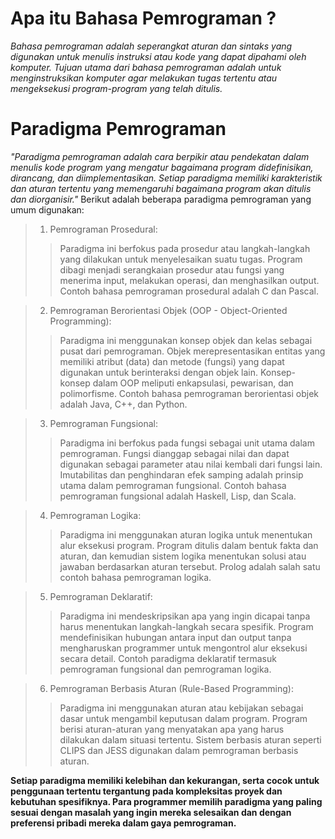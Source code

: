 # Apa itu Bahasa Pemrograman ?
_Bahasa pemrograman adalah seperangkat aturan dan sintaks yang digunakan untuk menulis instruksi atau kode yang dapat dipahami oleh komputer. Tujuan utama dari bahasa pemrograman adalah untuk menginstruksikan komputer agar melakukan tugas tertentu atau mengeksekusi program-program yang telah ditulis._

# Paradigma Pemrograman
_"Paradigma pemrograman adalah cara berpikir atau pendekatan dalam menulis kode program yang mengatur bagaimana program didefinisikan, dirancang, dan diimplementasikan. Setiap paradigma memiliki karakteristik dan aturan tertentu yang memengaruhi bagaimana program akan ditulis dan diorganisir."_ Berikut adalah beberapa paradigma pemrograman yang umum digunakan:

>1. Pemrograman Prosedural:
>> Paradigma ini berfokus pada prosedur atau langkah-langkah yang dilakukan untuk menyelesaikan suatu tugas.
>> Program dibagi menjadi serangkaian prosedur atau fungsi yang menerima input, melakukan operasi, dan menghasilkan output.
>> Contoh bahasa pemrograman prosedural adalah C dan Pascal.

>2. Pemrograman Berorientasi Objek (OOP - Object-Oriented Programming):
>> Paradigma ini menggunakan konsep objek dan kelas sebagai pusat dari pemrograman. Objek merepresentasikan entitas yang memiliki atribut (data) dan metode (fungsi) yang dapat digunakan untuk berinteraksi dengan objek lain.
>> Konsep-konsep dalam OOP meliputi enkapsulasi, pewarisan, dan polimorfisme.
>> Contoh bahasa pemrograman berorientasi objek adalah Java, C++, dan Python.

>3. Pemrograman Fungsional:
>> Paradigma ini berfokus pada fungsi sebagai unit utama dalam pemrograman.
>> Fungsi dianggap sebagai nilai dan dapat digunakan sebagai parameter atau nilai kembali dari fungsi lain.
>> Imutabilitas dan penghindaran efek samping adalah prinsip utama dalam pemrograman fungsional.
>> Contoh bahasa pemrograman fungsional adalah Haskell, Lisp, dan Scala.

>4. Pemrograman Logika:
>> Paradigma ini menggunakan aturan logika untuk menentukan alur eksekusi program.
>> Program ditulis dalam bentuk fakta dan aturan, dan kemudian sistem logika menentukan solusi atau jawaban berdasarkan aturan tersebut.
>> Prolog adalah salah satu contoh bahasa pemrograman logika.

>5. Pemrograman Deklaratif:
>> Paradigma ini mendeskripsikan apa yang ingin dicapai tanpa harus menentukan langkah-langkah secara spesifik.
>> Program mendefinisikan hubungan antara input dan output tanpa mengharuskan programmer untuk mengontrol alur eksekusi secara detail.
>> Contoh paradigma deklaratif termasuk pemrograman fungsional dan pemrograman logika.

>6. Pemrograman Berbasis Aturan (Rule-Based Programming):
>> Paradigma ini menggunakan aturan atau kebijakan sebagai dasar untuk mengambil keputusan dalam program.
>> Program berisi aturan-aturan yang menyatakan apa yang harus dilakukan dalam situasi tertentu.
>> Sistem berbasis aturan seperti CLIPS dan JESS digunakan dalam pemrograman berbasis aturan.

**Setiap paradigma memiliki kelebihan dan kekurangan, serta cocok untuk penggunaan tertentu tergantung pada kompleksitas proyek dan kebutuhan spesifiknya. Para programmer memilih paradigma yang paling sesuai dengan masalah yang ingin mereka selesaikan dan dengan preferensi pribadi mereka dalam gaya pemrograman.**